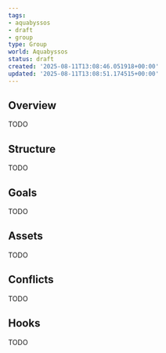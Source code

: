 ```yaml
---
tags:
- aquabyssos
- draft
- group
type: Group
world: Aquabyssos
status: draft
created: '2025-08-11T13:08:46.051918+00:00'
updated: '2025-08-11T13:08:51.174515+00:00'
---
```



## Overview

TODO
## Structure

TODO
## Goals

TODO
## Assets

TODO
## Conflicts

TODO
## Hooks

TODO

